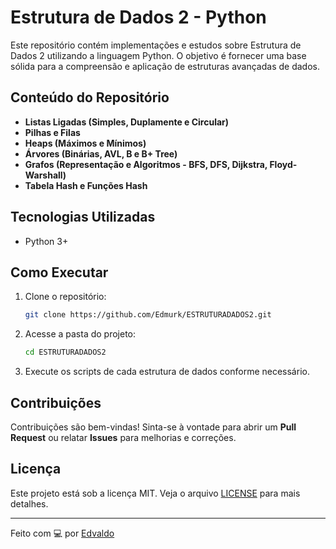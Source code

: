 # Estrutura de Dados 2 - Python

Este repositório contém implementações e estudos sobre Estrutura de Dados 2 utilizando a linguagem Python. O objetivo é fornecer uma base sólida para a compreensão e aplicação de estruturas avançadas de dados.

## Conteúdo do Repositório

- **Listas Ligadas (Simples, Duplamente e Circular)**
- **Pilhas e Filas**
- **Heaps (Máximos e Mínimos)**
- **Árvores (Binárias, AVL, B e B+ Tree)**
- **Grafos (Representação e Algoritmos - BFS, DFS, Dijkstra, Floyd-Warshall)**
- **Tabela Hash e Funções Hash**

## Tecnologias Utilizadas

- Python 3+
<!-- - Bibliotecas auxiliares: `networkx` (para grafos), `matplotlib` (visualização), `heapq`, entre outras. -->

## Como Executar

1. Clone o repositório:

   ```bash
   git clone https://github.com/Edmurk/ESTRUTURADADOS2.git
   ```

2. Acesse a pasta do projeto:

   ```bash
   cd ESTRUTURADADOS2
   ```
   
4. Execute os scripts de cada estrutura de dados conforme necessário.

## Contribuições

Contribuições são bem-vindas! Sinta-se à vontade para abrir um **Pull Request** ou relatar **Issues** para melhorias e correções.

## Licença

Este projeto está sob a licença MIT. Veja o arquivo [LICENSE](LICENSE) para mais detalhes.

---

Feito com 💻 por [Edvaldo](https://github.com/Edmurk)

